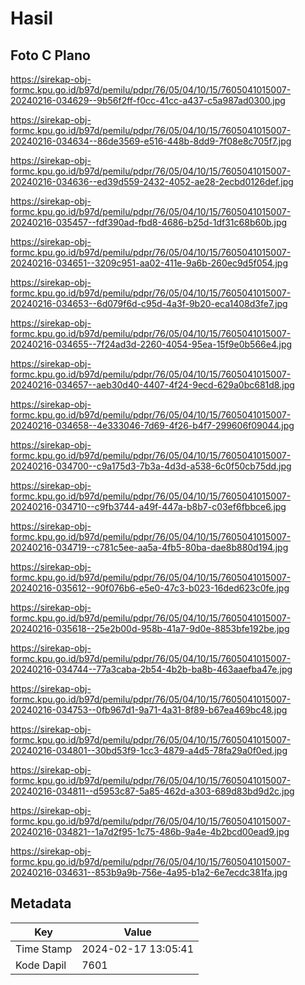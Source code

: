 # Hasil

## Foto C Plano

https://sirekap-obj-formc.kpu.go.id/b97d/pemilu/pdpr/76/05/04/10/15/7605041015007-20240216-034629--9b56f2ff-f0cc-41cc-a437-c5a987ad0300.jpg

https://sirekap-obj-formc.kpu.go.id/b97d/pemilu/pdpr/76/05/04/10/15/7605041015007-20240216-034634--86de3569-e516-448b-8dd9-7f08e8c705f7.jpg

https://sirekap-obj-formc.kpu.go.id/b97d/pemilu/pdpr/76/05/04/10/15/7605041015007-20240216-034636--ed39d559-2432-4052-ae28-2ecbd0126def.jpg

https://sirekap-obj-formc.kpu.go.id/b97d/pemilu/pdpr/76/05/04/10/15/7605041015007-20240216-035457--fdf390ad-fbd8-4686-b25d-1df31c68b60b.jpg

https://sirekap-obj-formc.kpu.go.id/b97d/pemilu/pdpr/76/05/04/10/15/7605041015007-20240216-034651--3209c951-aa02-411e-9a6b-260ec9d5f054.jpg

https://sirekap-obj-formc.kpu.go.id/b97d/pemilu/pdpr/76/05/04/10/15/7605041015007-20240216-034653--6d079f6d-c95d-4a3f-9b20-eca1408d3fe7.jpg

https://sirekap-obj-formc.kpu.go.id/b97d/pemilu/pdpr/76/05/04/10/15/7605041015007-20240216-034655--7f24ad3d-2260-4054-95ea-15f9e0b566e4.jpg

https://sirekap-obj-formc.kpu.go.id/b97d/pemilu/pdpr/76/05/04/10/15/7605041015007-20240216-034657--aeb30d40-4407-4f24-9ecd-629a0bc681d8.jpg

https://sirekap-obj-formc.kpu.go.id/b97d/pemilu/pdpr/76/05/04/10/15/7605041015007-20240216-034658--4e333046-7d69-4f26-b4f7-299606f09044.jpg

https://sirekap-obj-formc.kpu.go.id/b97d/pemilu/pdpr/76/05/04/10/15/7605041015007-20240216-034700--c9a175d3-7b3a-4d3d-a538-6c0f50cb75dd.jpg

https://sirekap-obj-formc.kpu.go.id/b97d/pemilu/pdpr/76/05/04/10/15/7605041015007-20240216-034710--c9fb3744-a49f-447a-b8b7-c03ef6fbbce6.jpg

https://sirekap-obj-formc.kpu.go.id/b97d/pemilu/pdpr/76/05/04/10/15/7605041015007-20240216-034719--c781c5ee-aa5a-4fb5-80ba-dae8b880d194.jpg

https://sirekap-obj-formc.kpu.go.id/b97d/pemilu/pdpr/76/05/04/10/15/7605041015007-20240216-035612--90f076b6-e5e0-47c3-b023-16ded623c0fe.jpg

https://sirekap-obj-formc.kpu.go.id/b97d/pemilu/pdpr/76/05/04/10/15/7605041015007-20240216-035618--25e2b00d-958b-41a7-9d0e-8853bfe192be.jpg

https://sirekap-obj-formc.kpu.go.id/b97d/pemilu/pdpr/76/05/04/10/15/7605041015007-20240216-034744--77a3caba-2b54-4b2b-ba8b-463aaefba47e.jpg

https://sirekap-obj-formc.kpu.go.id/b97d/pemilu/pdpr/76/05/04/10/15/7605041015007-20240216-034753--0fb967d1-9a71-4a31-8f89-b67ea469bc48.jpg

https://sirekap-obj-formc.kpu.go.id/b97d/pemilu/pdpr/76/05/04/10/15/7605041015007-20240216-034801--30bd53f9-1cc3-4879-a4d5-78fa29a0f0ed.jpg

https://sirekap-obj-formc.kpu.go.id/b97d/pemilu/pdpr/76/05/04/10/15/7605041015007-20240216-034811--d5953c87-5a85-462d-a303-689d83bd9d2c.jpg

https://sirekap-obj-formc.kpu.go.id/b97d/pemilu/pdpr/76/05/04/10/15/7605041015007-20240216-034821--1a7d2f95-1c75-486b-9a4e-4b2bcd00ead9.jpg

https://sirekap-obj-formc.kpu.go.id/b97d/pemilu/pdpr/76/05/04/10/15/7605041015007-20240216-034631--853b9a9b-756e-4a95-b1a2-6e7ecdc381fa.jpg


## Metadata

| Key        | Value               |
| ---------- | ------------------- |
| Time Stamp | 2024-02-17 13:05:41 |
| Kode Dapil | 7601                |




